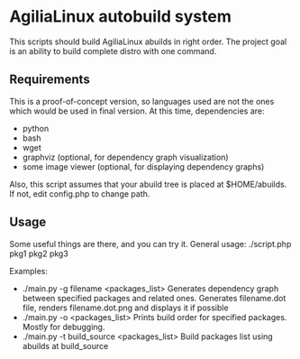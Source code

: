 AgiliaLinux autobuild system
============================

This scripts should build AgiliaLinux abuilds in right order. The project goal is an ability to build complete distro with one command.

Requirements
------------
This is a proof-of-concept version, so languages used are not the ones which would be used in final version. At this time, dependencies are:
* python
* bash
* wget
* graphviz (optional, for dependency graph visualization)
* some image viewer (optional, for displaying dependency graphs)

Also, this script assumes that your abuild tree is placed at $HOME/abuilds. If not, edit config.php to change path.

Usage
-----
Some useful things are there, and you can try it. General usage: ./script.php pkg1 pkg2 pkg3

Examples:
* ./main.py -g filename <packages_list>
Generates dependency graph between specified packages and related ones. Generates filename.dot file, renders filename.dot.png and displays it if possible
* ./main.py -o <packages_list>
Prints build order for specified packages. Mostly for debugging.
* ./main.py -t build_source <packages_list>
Build packages list using abuilds at build_source

